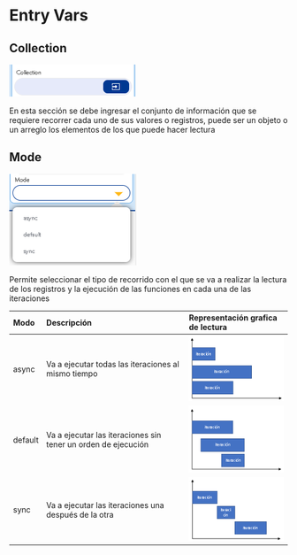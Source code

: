 # Entry Vars

## Collection

![](../../../../.gitbook/assets/image%20%28441%29.png)

En esta sección se debe ingresar el conjunto de información que se requiere recorrer cada uno de sus valores o registros, puede ser un objeto o un arreglo los elementos de los que puede hacer lectura

## Mode

![](../../../../.gitbook/assets/image%20%28439%29.png)

Permite seleccionar el tipo de recorrido con el que se va a realizar la lectura de los registros y la ejecución de las funciones en cada una de las iteraciones 

| Modo | Descripción | Representación grafica de lectura |
| :--- | :--- | :--- |
| async | Va a ejecutar todas las iteraciones al mismo tiempo | ![](../../../../.gitbook/assets/image%20%28448%29.png)  |
| default | Va a ejecutar las iteraciones sin tener un orden de ejecución | ![](../../../../.gitbook/assets/image%20%28437%29.png)  |
| sync | Va a ejecutar las iteraciones una después de la otra | ![](../../../../.gitbook/assets/image%20%28445%29.png)  |


